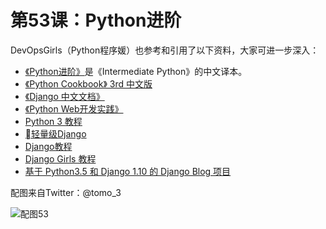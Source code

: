 # 第53课：Python进阶
DevOpsGirls（Python程序媛）也参考和引用了以下资料，大家可进一步深入：

* [《Python进阶》](https://github.com/eastlakeside/interpy-zh)是《Intermediate Python》的中文译本。
* [《Python Cookbook》 3rd 中文版](https://github.com/yidao620c/python3-cookbook)
* [《Django 中文文档》](https://docs.huihoo.com/django/2.1-zh-cn/index.html)
* [《Python Web开发实践》](https://www.amazon.cn/dp/B01L8NVIC6/)
* [Python 3 教程](http://www.runoob.com/python3/python3-tutorial.html)
* [轻量级Django](https://www.amazon.cn/dp/B01M4S72G0/)
* [Django教程](https://www.w3cschool.cn/django/)
* [Django Girls 教程](https://tutorial.djangogirls.org/zh/)
* [基于 Python3.5 和 Django 1.10 的 Django Blog 项目](https://github.com/zmrenwu/django-blog-tutorial)

配图来自Twitter：@tomo_3

![配图53](https://wiki.huihoo.com/images/thumb/b/bf/Devopsgirls53.jpg/696px-Devopsgirls53.jpg)